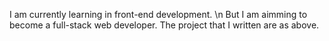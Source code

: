 I am currently learning in front-end development. \n
But I am aimming to become a full-stack web developer.
The project that I written are as above.
